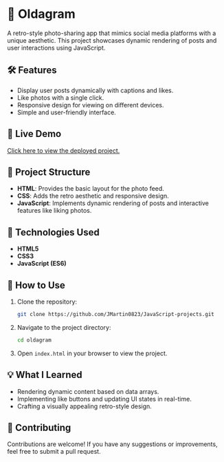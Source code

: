 # 📸 Oldagram

A retro-style photo-sharing app that mimics social media platforms with a unique aesthetic. This project showcases dynamic rendering of posts and user interactions using JavaScript.

## 🛠 Features

- Display user posts dynamically with captions and likes.
- Like photos with a single click.
- Responsive design for viewing on different devices.
- Simple and user-friendly interface.

## 🚀 Live Demo

[Click here to view the deployed project.](#)

## 📂 Project Structure

- **HTML**: Provides the basic layout for the photo feed.
- **CSS**: Adds the retro aesthetic and responsive design.
- **JavaScript**: Implements dynamic rendering of posts and interactive features like liking photos.

## 🧰 Technologies Used

- **HTML5**
- **CSS3**
- **JavaScript (ES6)**

## 📜 How to Use

1. Clone the repository:
    ```bash
    git clone https://github.com/JMartin0823/JavaScript-projects.git
    ```

2. Navigate to the project directory:
    ```bash
    cd oldagram
    ```

3. Open `index.html` in your browser to view the project.

## 💡 What I Learned

- Rendering dynamic content based on data arrays.
- Implementing like buttons and updating UI states in real-time.
- Crafting a visually appealing retro-style design.

## 🤝 Contributing

Contributions are welcome! If you have any suggestions or improvements, feel free to submit a pull request.
